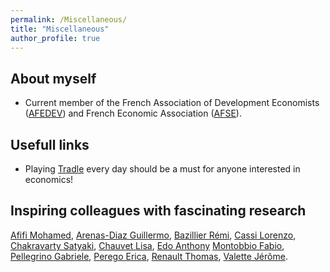```yaml
---
permalink: /Miscellaneous/
title: "Miscellaneous"
author_profile: true
---
```


## About myself 

- Current member of the French Association of Development Economists ([AFEDEV](https://afedev.fr/)) and French Economic Association ([AFSE](https://www.afse.fr/)).

## Usefull links 

- Playing [Tradle](https://games.oec.world/en/tradle/) every day should be a must for anyone interested in economics! 

## Inspiring colleagues with fascinating research

[Afifi Mohamed](https://sites.google.com/view/mohamedafifi/home?authuser=0), [Arenas-Diaz Guillermo](https://docenti.unicatt.it/ppd2/en/docenti/91099/guillermo-arenas-diaz/profilo), [Bazillier Rémi](https://remibazillier.wordpress.com/), [Cassi Lorenzo](https://lorenzocassi.wordpress.com/cv/), [Chakravarty Satyaki](https://satyaki4.github.io/), [Chauvet Lisa](https://sites.google.com/site/lisachauvetdial/cv), [Edo Anthony](https://sites.google.com/site/anthonyedohome/) [Montobbio Fabio](https://sites.google.com/site/montobbiofabio/), [Pellegrino Gabriele](https://sites.google.com/view/gabrielepellegrino/home), [Perego Erica](https://sites.google.com/site/ericaritaperego/research?authuser=0), [Renault Thomas](https://www.thomas-renault.com/), [Valette Jérôme](https://sites.google.com/view/valettejerome/home).   

